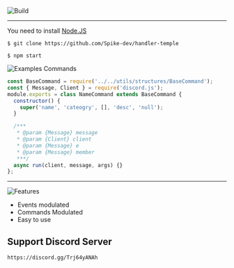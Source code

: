 ![Build](https://s12.directupload.net/images/200907/5j3544ai.png)

---
You need to install [Node.JS](https://nodejs.org/en/download/)
```
$ git clone https://github.com/Spike-dev/handler-temple
```

```
$ npm start 
```

![Examples Commands ](https://s12.directupload.net/images/200912/ro2er264.png)

```javascript
const BaseCommand = require('../../utils/structures/BaseCommand');
const { Message, Client } = require('discord.js');
module.exports = class NameCommand extends BaseCommand {
  constructor() {
    super('name', 'cateogry', [], 'desc', 'null');
  }

  /***
   * @param {Message} message
   * @param {Client} client
   * @param {Message} e
   * @param {Message} member
   ***/
  async run(client, message, args) {}
};
```

---
![Features](https://s12.directupload.net/images/200907/9m8qldwi.png)
- Events modulated 
- Commands Modulated 
- Easy to use  

Support Discord Server
---
```
https://discord.gg/Trj64yANAh
```
